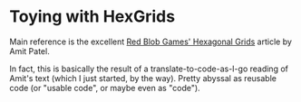 # Toying with HexGrids

Main reference is the excellent [Red Blob Games' Hexagonal
Grids](https://www.redblobgames.com/grids/hexagons/) article by Amit Patel.

In fact, this is basically the result of a translate-to-code-as-I-go reading of
Amit's text (which I just started, by the way). Pretty abyssal as reusable code
(or "usable code", or maybe even as "code").
